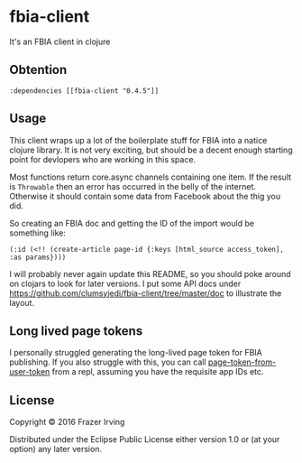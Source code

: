 # fbia-client

It's an FBIA client in clojure

## Obtention

```
:dependencies [[fbia-client "0.4.5"]]
```

## Usage

This client wraps up a lot of the boilerplate stuff for FBIA into a natice clojure library. It is not very exciting, but should be a decent enough starting point for devlopers who are working in this space.

Most functions return core.async channels containing one item. If the result is `Throwable` then an error has occurred in the belly of the internet. Otherwise it should contain some data from Facebook about the thig you did.

So creating an FBIA doc and getting the ID of the import would be something like:
```
(:id (<!! (create-article page-id {:keys [html_source access_token], :as params})))
```
I will probably never again update this README, so you should poke around on clojars to look for later versions. I put some API docs under https://github.com/clumsyjedi/fbia-client/tree/master/doc to illustrate the layout.

## Long lived page tokens

I personally struggled generating the long-lived page token for FBIA publishing. If you also struggle with this, you can call [page-token-from-user-token](https://github.com/clumsyjedi/fbia-client/blob/master/src/fbia_client/auth.clj#L35) from a repl, assuming you have the requisite app IDs etc.

## License

Copyright © 2016 Frazer Irving

Distributed under the Eclipse Public License either version 1.0 or (at
your option) any later version.
